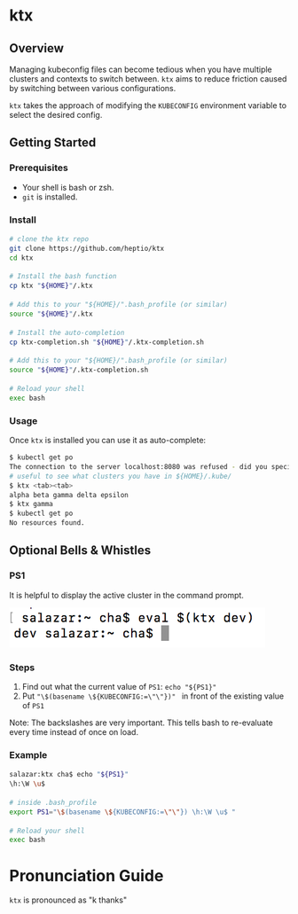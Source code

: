 # ktx

## Overview

Managing kubeconfig files can become tedious when you have multiple clusters and contexts to switch between. `ktx` aims to reduce friction caused by switching between various configurations.

`ktx` takes the approach of modifying the `KUBECONFIG` environment variable to select the desired config.

## Getting Started

### Prerequisites

* Your shell is bash or zsh.
* `git` is installed.

### Install

```sh
# clone the ktx repo
git clone https://github.com/heptio/ktx
cd ktx

# Install the bash function
cp ktx "${HOME}"/.ktx

# Add this to your "${HOME}/".bash_profile (or similar)
source "${HOME}"/.ktx

# Install the auto-completion
cp ktx-completion.sh "${HOME}"/.ktx-completion.sh

# Add this to your "${HOME}/".bash_profile (or similar)
source "${HOME}"/.ktx-completion.sh

# Reload your shell
exec bash
```

### Usage

Once `ktx` is installed you can use it as auto-complete:

```sh
$ kubectl get po
The connection to the server localhost:8080 was refused - did you specify the right host or port?
# useful to see what clusters you have in ${HOME}/.kube/
$ ktx <tab><tab>
alpha beta gamma delta epsilon
$ ktx gamma
$ kubectl get po
No resources found.
```

## Optional Bells & Whistles

### PS1

It is helpful to display the active cluster in the command prompt.

![shows the cluster name in the command prompt](/ss.png?raw=true "ktx in action")

### Steps

1. Find out what the current value of `PS1`: `echo "${PS1}"`
2. Put `"\$(basename \${KUBECONFIG:=\"\"})" ` in front of the existing value of `PS1`

Note: The backslashes are very important. This tells bash to re-evaluate every time instead of once on load.

### Example

```sh
salazar:ktx cha$ echo "${PS1}"
\h:\W \u$

# inside .bash_profile
export PS1="\$(basename \${KUBECONFIG:=\"\"}) \h:\W \u$ "

# Reload your shell
exec bash
```

# Pronunciation Guide

`ktx` is pronounced as "k thanks"
